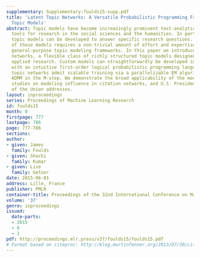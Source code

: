 ```yaml
---
supplementary: Supplementary:foulds15-supp.pdf
title: 'Latent Topic Networks: A Versatile Probabilistic Programming Framework for
  Topic Models'
abstract: Topic models have become increasingly prominent text-analytic machine learning
  tools for research in the social sciences and the humanities. In particular, custom
  topic models can be developed to answer specific research questions. The design
  of these models requires a non-trivial amount of effort and expertise, motivating
  general-purpose topic modeling frameworks. In this paper we introduce latent topic
  networks, a flexible class of richly structured topic models designed to facilitate
  applied research. Custom models can straightforwardly be developed in our framework
  with an intuitive first-order logical probabilistic programming language. Latent
  topic networks admit scalable training via a parallelizable EM algorithm which leverages
  ADMM in the M-step. We demonstrate the broad applicability of the models with case
  studies on modeling influence in citation networks, and U.S. Presidential State
  of the Union addresses.
layout: inproceedings
series: Proceedings of Machine Learning Research
id: foulds15
month: 0
firstpage: 777
lastpage: 786
page: 777-786
sections: 
author:
- given: James
  family: Foulds
- given: Shachi
  family: Kumar
- given: Lise
  family: Getoor
date: 2015-06-01
address: Lille, France
publisher: PMLR
container-title: Proceedings of the 32nd International Conference on Machine Learning
volume: '37'
genre: inproceedings
issued:
  date-parts:
  - 2015
  - 6
  - 1
pdf: http://proceedings.mlr.press/v37/foulds15/foulds15.pdf
# Format based on citeproc: http://blog.martinfenner.org/2013/07/30/citeproc-yaml-for-bibliographies/
---
```

